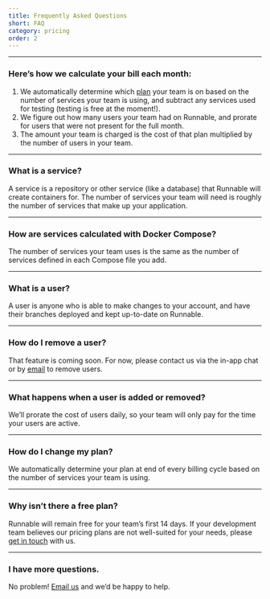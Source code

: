 ```yaml
---
title: Frequently Asked Questions
short: FAQ
category: pricing
order: 2
---
```


---

### Here’s how we calculate your bill each month:

1. We automatically determine which [plan](//runnable.com/pricing/) your team is on based on the number of services your team is using, and subtract any services used for testing (testing is free at the moment!).
2. We figure out how many users your team had on Runnable, and prorate for users that were not present for the full month.
3. The amount your team is charged is the cost of that plan multiplied by the number of users in your team.

---

### What is a service?
A service is a repository or other service (like a database) that Runnable will create containers for. The number of services your team will need is roughly the number of services that make up your application.

---

### How are services calculated with Docker Compose?
The number of services your team uses is the same as the number of services defined in each Compose file you add.

---

### What is a user?
A user is anyone who is able to make changes to your account, and have their branches deployed and kept up-to-date on Runnable.

---

### How do I remove a user?
That feature is coming soon. For now, please contact us via the in-app chat or by [email](mailto:support@runnable.com) to remove users.

---

### What happens when a user is added or removed?
We’ll prorate the cost of users daily, so your team will only pay for the time your users are active.

---

### How do I change my plan?
We automatically determine your plan at end of every billing cycle based on the number of services your team is using.

---

### Why isn’t there a free plan?
Runnable will remain free for your team’s first 14 days. If your development team believes our pricing plans are not well-suited for your needs, please [get in touch](mailto:support@runnable.com) with us.

---

### I have more questions.
No problem! [Email us](mailto:support@runnable.com) and we’d be happy to help.
